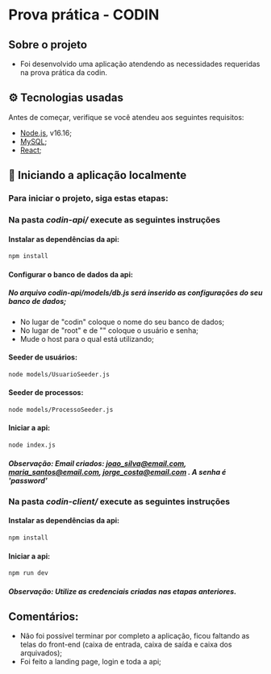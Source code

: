 # Prova prática - CODIN

## Sobre o projeto
 - Foi desenvolvido uma aplicação atendendo as necessidades requeridas na prova prática da codin.


## ⚙️ Tecnologias usadas

Antes de começar, verifique se você atendeu aos seguintes requisitos:

-   [ Node.js](https://nodejs.org/en/), v16.16;
-   [ MySQL](https://www.mysql.com/);
-   [ React](https://pt-br.reactjs.org/);



## 🚀 Iniciando a aplicação localmente

### Para iniciar o projeto, siga estas etapas:

### Na pasta *codin-api/* execute as seguintes instruções

#### Instalar as dependências da api:

```bash
npm install
```

#### Configurar o banco de dados da api:

##### No arquivo *codin-api/models/db.js* será inserido as configurações do seu banco de dados;
- No lugar de "codin" coloque o nome do seu banco de dados;
- No lugar de "root" e de "" coloque o usuário e senha;
- Mude o host para o qual está utilizando;


#### Seeder de usuários:

```bash
node models/UsuarioSeeder.js
```

#### Seeder de processos:

```bash
node models/ProcessoSeeder.js
```

#### Iniciar a api:

```bash
node index.js
```

##### Observação: Email criados: joao_silva@email.com, maria_santos@email.com, jorge_costa@email.com . A senha é 'password'


### Na pasta *codin-client/* execute as seguintes instruções

#### Instalar as dependências da api:

```bash
npm install
```

#### Iniciar a api:

```bash
npm run dev
```

##### Observação: Utilize as credenciais criadas nas etapas anteriores.


## Comentários:

- Não foi possível terminar por completo a aplicação, ficou faltando as telas do front-end (caixa de entrada, caixa de saída e caixa dos arquivados);
- Foi feito a landing page, login e toda a api;




